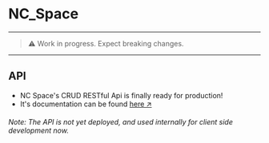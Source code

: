 # NC_Space

---

> ⚠️ Work in progress. Expect breaking changes.

---

## API

<ul>
  <li>NC Space's CRUD RESTful Api is finally ready for production!</li>
  <li>It's documentation can be found <a href="https://documenter.getpostman.com/view/15144179/TzRNGAqg">here ↗</a></li>
</ul>

###### Note: The API is not yet deployed, and used internally for client side development now.
